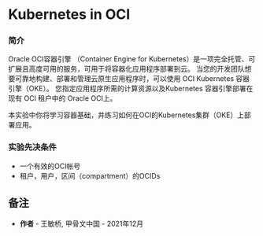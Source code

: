 # Kubernetes in OCI #

### 简介

Oracle OCI容器引擎 （Container Engine for Kubernetes）是一项完全托管、可扩展且高度可用的服务，可用于将容器化应用程序部署到云。 当您的开发团队想要可靠地构建、部署和管理云原生应用程序时，可以使用 OCI Kubernetes 容器引擎（OKE）。 您指定应用程序所需的计算资源以及Kubernetes 容器引擎部署在现有 OCI 租户中的 Oracle OCI上。

本实验中你将学习容器基础，并练习如何在OCI的Kubernetes集群（OKE）上部署应用。



### 实验先决条件

- 一个有效的OCI帐号
- 租户，用户，区间（compartment）的OCIDs 



## 备注

- **作者** - 王敏桥, 甲骨文中国 - 2021年12月

